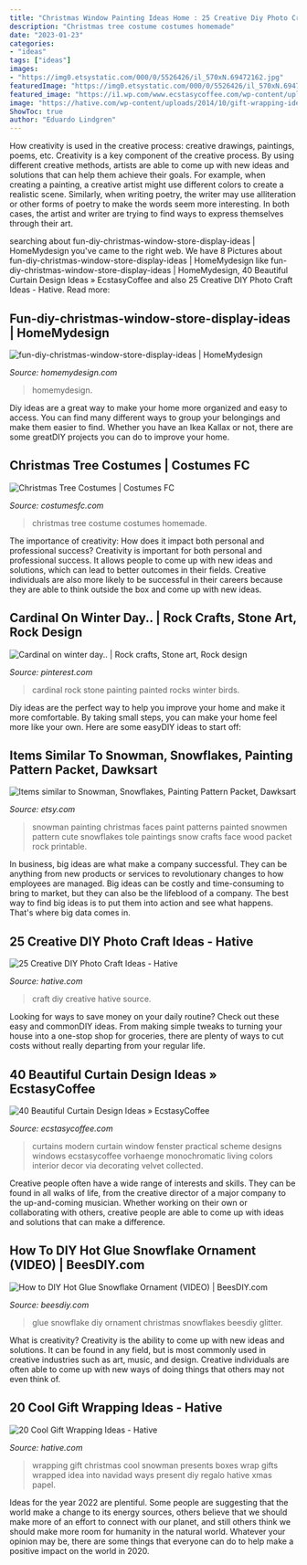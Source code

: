 ```yaml
---
title: "Christmas Window Painting Ideas Home : 25 Creative Diy Photo Craft Ideas"
description: "Christmas tree costume costumes homemade"
date: "2023-01-23"
categories:
- "ideas"
tags: ["ideas"]
images:
- "https://img0.etsystatic.com/000/0/5526426/il_570xN.69472162.jpg"
featuredImage: "https://img0.etsystatic.com/000/0/5526426/il_570xN.69472162.jpg"
featured_image: "https://i1.wp.com/www.ecstasycoffee.com/wp-content/uploads/2016/10/Monochromatic-color-scheme.jpg"
image: "https://hative.com/wp-content/uploads/2014/10/gift-wrapping-ideas/7-cool-gift-wrapping-ideas.jpg"
ShowToc: true
author: "Eduardo Lindgren"
---
```



How creativity is used in the creative process: creative drawings, paintings, poems, etc.
Creativity is a key component of the creative process. By using different creative methods, artists are able to come up with new ideas and solutions that can help them achieve their goals. For example, when creating a painting, a creative artist might use different colors to create a realistic scene. Similarly, when writing poetry, the writer may use alliteration or other forms of poetry to make the words seem more interesting. In both cases, the artist and writer are trying to find ways to express themselves through their art.

	

		
searching about fun-diy-christmas-window-store-display-ideas | HomeMydesign you've came to the right web. We have 8 Pictures about fun-diy-christmas-window-store-display-ideas | HomeMydesign like fun-diy-christmas-window-store-display-ideas | HomeMydesign, 40 Beautiful Curtain Design Ideas » EcstasyCoffee and also 25 Creative DIY Photo Craft Ideas - Hative. Read more:
		
    
## Fun-diy-christmas-window-store-display-ideas | HomeMydesign

<img loading=lazy src="https://homemydesign.com/wp-content/uploads/2019/12/fun-diy-christmas-window-store-display-ideas.jpg" onerror="this.onerror=null;this.src='https://tse2.mm.bing.net/th?id=OIP.BklglxYY6Icn0P-i18tR7gHaLO&amp;pid=15.1';" alt="fun-diy-christmas-window-store-display-ideas | HomeMydesign">

_Source: homemydesign.com_

>homemydesign. 

	

Diy ideas are a great way to make your home more organized and easy to access. You can find many different ways to group your belongings and make them easier to find. Whether you have an Ikea Kallax or not, there are some greatDIY projects you can do to improve your home.

    
## Christmas Tree Costumes | Costumes FC

<img loading=lazy src="http://www.costumesfc.com/wp-content/uploads/2014/11/Christmas-Tree-Costume-Homemade.jpg" onerror="this.onerror=null;this.src='https://tse1.mm.bing.net/th?id=OIP.zkPQt33y5mSmswTDdpXjYAHaJ4&amp;pid=15.1';" alt="Christmas Tree Costumes | Costumes FC">

_Source: costumesfc.com_

>christmas tree costume costumes homemade. 

	

The importance of creativity: How does it impact both personal and professional success?
Creativity is important for both personal and professional success. It allows people to come up with new ideas and solutions, which can lead to better outcomes in their fields. Creative individuals are also more likely to be successful in their careers because they are able to think outside the box and come up with new ideas.

    
## Cardinal On Winter Day.. | Rock Crafts, Stone Art, Rock Design

<img loading=lazy src="https://i.pinimg.com/736x/c8/82/bc/c882bcd6f26442e1537617e066436af2.jpg" onerror="this.onerror=null;this.src='https://tse1.mm.bing.net/th?id=OIP.5rPk7QuqY_x7MsPjUWkf7AHaNK&amp;pid=15.1';" alt="Cardinal on winter day.. | Rock crafts, Stone art, Rock design">

_Source: pinterest.com_

>cardinal rock stone painting painted rocks winter birds. 

	

Diy ideas are the perfect way to help you improve your home and make it more comfortable. By taking small steps, you can make your home feel more like your own. Here are some easyDIY ideas to start off: 

    
## Items Similar To Snowman, Snowflakes, Painting Pattern Packet, Dawksart

<img loading=lazy src="https://img0.etsystatic.com/000/0/5526426/il_570xN.69472162.jpg" onerror="this.onerror=null;this.src='https://tse3.mm.bing.net/th?id=OIP.f-ob-3l-LRqIV2alYx3fmAHaNf&amp;pid=15.1';" alt="Items similar to Snowman, Snowflakes, Painting Pattern Packet, Dawksart">

_Source: etsy.com_

>snowman painting christmas faces paint patterns painted snowmen pattern cute snowflakes tole paintings snow crafts face wood packet rock printable. 

	

In business, big ideas are what make a company successful. They can be anything from new products or services to revolutionary changes to how employees are managed. Big ideas can be costly and time-consuming to bring to market, but they can also be the lifeblood of a company. The best way to find big ideas is to put them into action and see what happens. That's where big data comes in.

    
## 25 Creative DIY Photo Craft Ideas - Hative

<img loading=lazy src="https://hative.com/wp-content/uploads/2014/11/diy-photo-craft-ideas/23-diy-photo-craft-ideas.jpg" onerror="this.onerror=null;this.src='https://tse1.mm.bing.net/th?id=OIP.MgGUXorVUvA4fWyds88K4AHaOl&amp;pid=15.1';" alt="25 Creative DIY Photo Craft Ideas - Hative">

_Source: hative.com_

>craft diy creative hative source. 

	

Looking for ways to save money on your daily routine? Check out these easy and commonDIY ideas. From making simple tweaks to turning your house into a one-stop shop for groceries, there are plenty of ways to cut costs without really departing from your regular life.

    
## 40 Beautiful Curtain Design Ideas » EcstasyCoffee

<img loading=lazy src="https://i1.wp.com/www.ecstasycoffee.com/wp-content/uploads/2016/10/Monochromatic-color-scheme.jpg" onerror="this.onerror=null;this.src='https://tse3.mm.bing.net/th?id=OIP.JGRrRuwovgxji3dT7wV7BAHaJw&amp;pid=15.1';" alt="40 Beautiful Curtain Design Ideas » EcstasyCoffee">

_Source: ecstasycoffee.com_

>curtains modern curtain window fenster practical scheme designs windows ecstasycoffee vorhaenge monochromatic living colors interior decor via decorating velvet collected. 

	

Creative people often have a wide range of interests and skills. They can be found in all walks of life, from the creative director of a major company to the up-and-coming musician. Whether working on their own or collaborating with others, creative people are able to come up with ideas and solutions that can make a difference.

    
## How To DIY Hot Glue Snowflake Ornament (VIDEO) | BeesDIY.com

<img loading=lazy src="http://www.beesdiy.com/wp-content/uploads/2015/12/DIY-Hot-Glue-Snowflake-Ornament-For-Christmas-Decoration2.jpg" onerror="this.onerror=null;this.src='https://tse2.mm.bing.net/th?id=OIP.4Cd2v0BouI-eO7gm2sV2LAHaE9&amp;pid=15.1';" alt="How to DIY Hot Glue Snowflake Ornament (VIDEO) | BeesDIY.com">

_Source: beesdiy.com_

>glue snowflake diy ornament christmas snowflakes beesdiy glitter. 

	

What is creativity?
Creativity is the ability to come up with new ideas and solutions. It can be found in any field, but is most commonly used in creative industries such as art, music, and design. Creative individuals are often able to come up with new ways of doing things that others may not even think of.

    
## 20 Cool Gift Wrapping Ideas - Hative

<img loading=lazy src="https://hative.com/wp-content/uploads/2014/10/gift-wrapping-ideas/7-cool-gift-wrapping-ideas.jpg" onerror="this.onerror=null;this.src='https://tse2.mm.bing.net/th?id=OIP.FCGR5qcVwaA-UGUQzGBzGgHaM2&amp;pid=15.1';" alt="20 Cool Gift Wrapping Ideas - Hative">

_Source: hative.com_

>wrapping gift christmas cool snowman presents boxes wrap gifts wrapped idea into navidad ways present diy regalo hative xmas papel. 

	

Ideas for the year 2022 are plentiful. Some people are suggesting that the world make a change to its energy sources, others believe that we should make more of an effort to connect with our planet, and still others think we should make more room for humanity in the natural world. Whatever your opinion may be, there are some things that everyone can do to help make a positive impact on the world in 2020.

